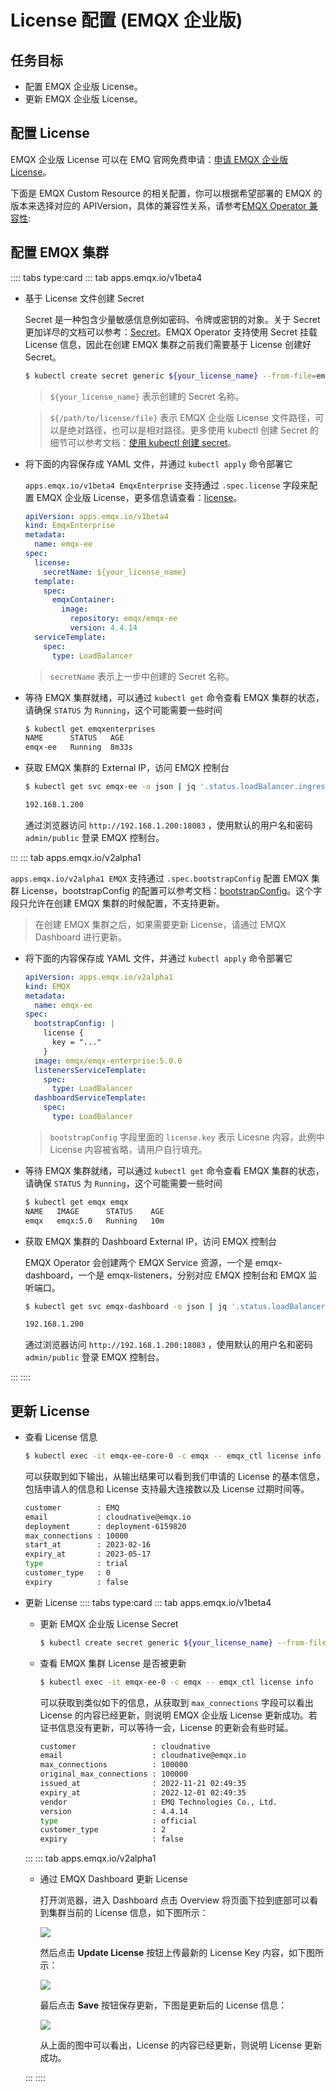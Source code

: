 # License 配置 (EMQX 企业版)

## 任务目标

- 配置 EMQX 企业版 License。
- 更新 EMQX 企业版 License。

## 配置 License

EMQX 企业版 License 可以在 EMQ 官网免费申请：[申请 EMQX 企业版 License](https://www.emqx.com/zh/apply-licenses/emqx)。

下面是 EMQX Custom Resource 的相关配置，你可以根据希望部署的 EMQX 的版本来选择对应的 APIVersion，具体的兼容性关系，请参考[EMQX Operator 兼容性](../index.md):

## 配置 EMQX 集群

:::: tabs type:card
::: tab apps.emqx.io/v1beta4

+ 基于 License 文件创建 Secret

  Secret 是一种包含少量敏感信息例如密码、令牌或密钥的对象。关于 Secret 更加详尽的文档可以参考：[Secret](https://kubernetes.io/zh-cn/docs/concepts/configuration/secret/)。EMQX Operator 支持使用 Secret 挂载 License 信息，因此在创建 EMQX 集群之前我们需要基于 License 创建好 Secret。

  ```bash
  $ kubectl create secret generic ${your_license_name} --from-file=emqx.lic=${/path/to/license/file}
  ```

  > `${your_license_name}` 表示创建的 Secret 名称。

  > `${/path/to/license/file}` 表示 EMQX 企业版 License 文件路径，可以是绝对路径，也可以是相对路径。更多使用 kubectl 创建 Secret 的细节可以参考文档：[使用 kubectl 创建 secret](https://kubernetes.io/zh-cn/docs/tasks/configmap-secret/managing-secret-using-kubectl/)。

+ 将下面的内容保存成 YAML 文件，并通过 `kubectl apply` 命令部署它

  `apps.emqx.io/v1beta4 EmqxEnterprise` 支持通过 `.spec.license` 字段来配置 EMQX 企业版 License，更多信息请查看：[license](../reference/v1beta4-reference.md#emqxlicense)。

  ```yaml
  apiVersion: apps.emqx.io/v1beta4
  kind: EmqxEnterprise
  metadata:
    name: emqx-ee
  spec:
    license:
      secretName: ${your_license_name}
    template:
      spec:
        emqxContainer:
          image:
            repository: emqx/emqx-ee
            version: 4.4.14
    serviceTemplate:
      spec:
        type: LoadBalancer
  ```
  > `secretName` 表示上一步中创建的 Secret 名称。

+ 等待 EMQX 集群就绪，可以通过 `kubectl get` 命令查看 EMQX 集群的状态，请确保 `STATUS` 为 `Running`，这个可能需要一些时间

  ```bash
  $ kubectl get emqxenterprises
  NAME      STATUS   AGE
  emqx-ee   Running  8m33s
  ```

+ 获取 EMQX 集群的 External IP，访问 EMQX 控制台

  ```bash
  $ kubectl get svc emqx-ee -o json | jq '.status.loadBalancer.ingress[0].ip'

  192.168.1.200
  ```
  通过浏览器访问 `http://192.168.1.200:18083` ，使用默认的用户名和密码 `admin/public` 登录 EMQX 控制台。

:::
::: tab apps.emqx.io/v2alpha1

`apps.emqx.io/v2alpha1 EMQX` 支持通过 `.spec.bootstrapConfig` 配置 EMQX 集群 License，bootstrapConfig 的配置可以参考文档：[bootstrapConfig](https://www.emqx.io/docs/zh/v5.0/admin/cfg.html)。这个字段只允许在创建 EMQX 集群的时候配置，不支持更新。

> 在创建 EMQX 集群之后，如果需要更新 License，请通过 EMQX Dashboard 进行更新。

+ 将下面的内容保存成 YAML 文件，并通过 `kubectl apply` 命令部署它

  ```yaml
  apiVersion: apps.emqx.io/v2alpha1
  kind: EMQX
  metadata:
    name: emqx-ee
  spec:
    bootstrapConfig: |
      license {
        key = "..."
      }
    image: emqx/emqx-enterprise:5.0.0
    listenersServiceTemplate:
      spec:
        type: LoadBalancer
    dashboardServiceTemplate:
      spec:
        type: LoadBalancer
  ```

  > `bootstrapConfig` 字段里面的 `license.key` 表示 Licesne 内容，此例中 License 内容被省略，请用户自行填充。

+ 等待 EMQX 集群就绪，可以通过 `kubectl get` 命令查看 EMQX 集群的状态，请确保 `STATUS` 为 `Running`，这个可能需要一些时间

  ```bash
  $ kubectl get emqx emqx
  NAME   IMAGE      STATUS    AGE
  emqx   emqx:5.0   Running   10m
  ```

+ 获取 EMQX 集群的 Dashboard External IP，访问 EMQX 控制台

  EMQX Operator 会创建两个 EMQX Service 资源，一个是 emqx-dashboard，一个是 emqx-listeners，分别对应 EMQX 控制台和 EMQX 监听端口。

  ```bash
  $ kubectl get svc emqx-dashboard -o json | jq '.status.loadBalancer.ingress[0].ip'

  192.168.1.200
  ```

  通过浏览器访问 `http://192.168.1.200:18083` ，使用默认的用户名和密码 `admin/public` 登录 EMQX 控制台。

:::
::::

## 更新 License

+ 查看 License 信息

  ```bash
  $ kubectl exec -it emqx-ee-core-0 -c emqx -- emqx_ctl license info
  ```

  可以获取到如下输出，从输出结果可以看到我们申请的 License 的基本信息，包括申请人的信息和 License 支持最大连接数以及 License 过期时间等。

  ```bash
  customer        : EMQ
  email           : cloudnative@emqx.io
  deployment      : deployment-6159820
  max_connections : 10000
  start_at        : 2023-02-16
  expiry_at       : 2023-05-17
  type            : trial
  customer_type   : 0
  expiry          : false
  ```

+ 更新 License
  :::: tabs type:card
  ::: tab apps.emqx.io/v1beta4

  + 更新 EMQX 企业版 License Secret

    ```bash
    $ kubectl create secret generic ${your_license_name} --from-file=emqx.lic=${/path/to/license/file} --dry-run -o yaml | kubectl apply -f -
    ```
  + 查看 EMQX 集群 License 是否被更新

    ```bash
    $ kubectl exec -it emqx-ee-0 -c emqx -- emqx_ctl license info
    ```

    可以获取到类似如下的信息，从获取到 `max_connections` 字段可以看出 License 的内容已经更新，则说明 EMQX 企业版 License 更新成功。若证书信息没有更新，可以等待一会，License 的更新会有些时延。

    ```bash
    customer                 : cloudnative
    email                    : cloudnative@emqx.io
    max_connections          : 100000
    original_max_connections : 100000
    issued_at                : 2022-11-21 02:49:35
    expiry_at                : 2022-12-01 02:49:35
    vendor                   : EMQ Technologies Co., Ltd.
    version                  : 4.4.14
    type                     : official
    customer_type            : 2
    expiry                   : false
    ```
  :::
  ::: tab apps.emqx.io/v2alpha1

  + 通过 EMQX Dashboard 更新 License

    打开浏览器，进入 Dashboard 点击 Overview 将页面下拉到底部可以看到集群当前的 License 信息，如下图所示：

    ![](./assets/configure-emqx-license/emqx-dashboard-license.png)

    然后点击 **Update License** 按钮上传最新的 License Key 内容，如下图所示：

    ![](./assets/configure-emqx-license/emqx-license-upload.png)

    最后点击 **Save** 按钮保存更新，下图是更新后的 License 信息：

    ![](./assets/configure-emqx-license/emqx-license-update.png)

    从上面的图中可以看出，License 的内容已经更新，则说明 License 更新成功。

  :::
  ::::
